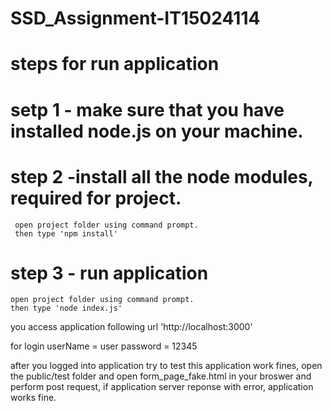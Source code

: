 # SSD_Assignment-IT15024114

# steps for run application

# setp 1 - make sure that you have installed node.js on your machine.
# step 2 -install all the node modules, required for project.
     open project folder using command prompt.
     then type 'npm install'
# step 3 - run application
    open project folder using command prompt.
    then type 'node index.js'

you access application following url 'http://localhost:3000'

for login userName = user password = 12345


after you logged into application
try to test this application work fines, open the public/test folder and open form_page_fake.html in your broswer and perform post request, if application server reponse with error, application works fine.
